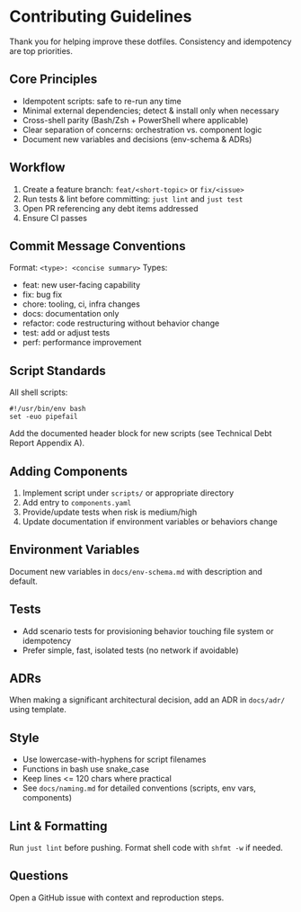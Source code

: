 # Contributing Guidelines

Thank you for helping improve these dotfiles. Consistency and idempotency are top priorities.

## Core Principles
- Idempotent scripts: safe to re-run any time
- Minimal external dependencies; detect & install only when necessary
- Cross-shell parity (Bash/Zsh + PowerShell where applicable)
- Clear separation of concerns: orchestration vs. component logic
- Document new variables and decisions (env-schema & ADRs)

## Workflow
1. Create a feature branch: `feat/<short-topic>` or `fix/<issue>`
2. Run tests & lint before committing: `just lint` and `just test`
3. Open PR referencing any debt items addressed
4. Ensure CI passes

## Commit Message Conventions
Format: `<type>: <concise summary>`
Types:
- feat: new user-facing capability
- fix: bug fix
- chore: tooling, ci, infra changes
- docs: documentation only
- refactor: code restructuring without behavior change
- test: add or adjust tests
- perf: performance improvement

## Script Standards
All shell scripts:
```
#!/usr/bin/env bash
set -euo pipefail
```
Add the documented header block for new scripts (see Technical Debt Report Appendix A).

## Adding Components
1. Implement script under `scripts/` or appropriate directory
2. Add entry to `components.yaml`
3. Provide/update tests when risk is medium/high
4. Update documentation if environment variables or behaviors change

## Environment Variables
Document new variables in `docs/env-schema.md` with description and default.

## Tests
- Add scenario tests for provisioning behavior touching file system or idempotency
- Prefer simple, fast, isolated tests (no network if avoidable)

## ADRs
When making a significant architectural decision, add an ADR in `docs/adr/` using template.

## Style
- Use lowercase-with-hyphens for script filenames
- Functions in bash use snake_case
- Keep lines <= 120 chars where practical
- See `docs/naming.md` for detailed conventions (scripts, env vars, components)

## Lint & Formatting
Run `just lint` before pushing. Format shell code with `shfmt -w` if needed.

## Questions
Open a GitHub issue with context and reproduction steps.
